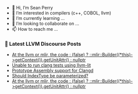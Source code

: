 - 👋 Hi, I’m Sean Perry
- 👀 I’m interested in compilers (c++, COBOL, llvm)
- 🌱 I’m currently learning ...
- 💞️ I’m looking to collaborate on ...
- 📫 How to reach me ...

<!---
s66perry/s66perry is a ✨ special ✨ repository because its `README.md` (this file) appears on your GitHub profile.
You can click the Preview link to take a look at your changes.
--->
### 📕 Latest LLVM Discourse Posts

<!-- DISCOURSE-LLVM:START -->
- [At the llvm or mlir, the code : &lpar;false&rpar; ? ::mlir::Builder&lpar;&lpar;*this&rpar;-&gt;getContext&lpar;&rpar;&rpar;.getUnitAttr&lpar;&rpar; : nullptr](https://discourse.llvm.org/t/at-the-llvm-or-mlir-the-code-false-builder-this-getcontext-getunitattr-nullptr/74419#post_3)
- [Unable to run clang tests using llvm-lit](https://discourse.llvm.org/t/unable-to-run-clang-tests-using-llvm-lit/56066#post_4)
- [Prototype Assembly support for Clangd](https://discourse.llvm.org/t/prototype-assembly-support-for-clangd/74417#post_4)
- [Should IndexType be parameterized?](https://discourse.llvm.org/t/should-indextype-be-parameterized/74413#post_5)
- [At the llvm or mlir, the code : &lpar;false&rpar; ? ::mlir::Builder&lpar;&lpar;*this&rpar;-&gt;getContext&lpar;&rpar;&rpar;.getUnitAttr&lpar;&rpar; : nullptr](https://discourse.llvm.org/t/at-the-llvm-or-mlir-the-code-false-builder-this-getcontext-getunitattr-nullptr/74419#post_2)
<!-- DISCOURSE-LLVM:END -->
